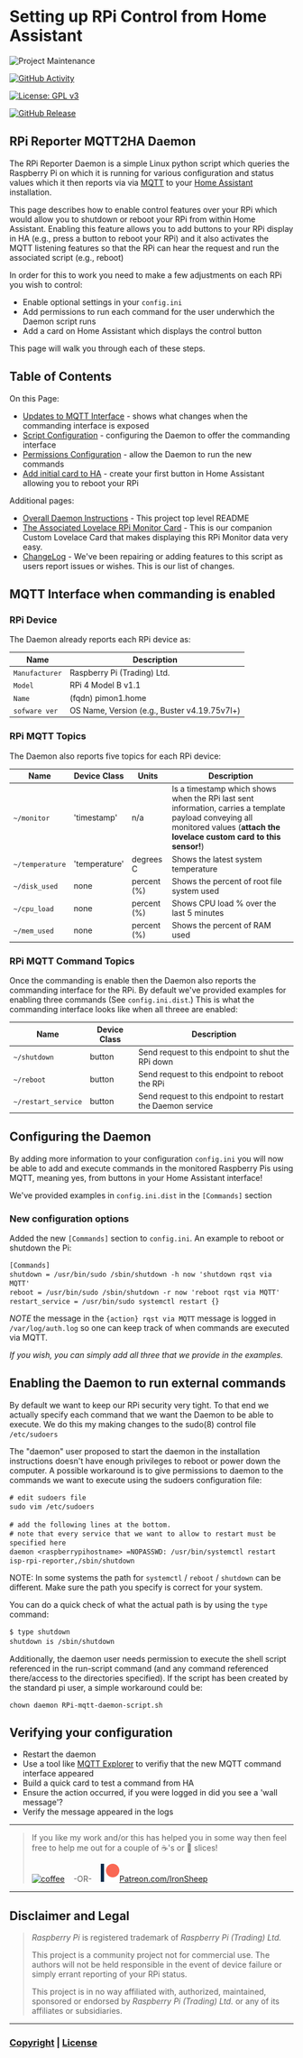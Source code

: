 # Setting up RPi Control from Home Assistant

![Project Maintenance][maintenance-shield]

[![GitHub Activity][commits-shield]][commits]

[![License: GPL v3](https://img.shields.io/badge/License-GPLv3-blue.svg)](https://www.gnu.org/licenses/gpl-3.0)

[![GitHub Release][releases-shield]][releases]

## RPi Reporter MQTT2HA Daemon

The RPi Reporter Daemon is a simple Linux python script which queries the Raspberry Pi on which it is running for various configuration and status values which it then reports via via [MQTT](https://projects.eclipse.org/projects/iot.mosquitto) to your [Home Assistant](https://www.home-assistant.io/) installation. 

This page describes how to enable control features over your RPi which would allow you to shutdown or reboot your RPi from within Home Assistant.  Enabling this feature allows you to add buttons to your RPi display in HA (e.g., press a button to reboot your RPi) and it also activates the MQTT listening features so that the RPi can hear the request and run the associated script (e.g., reboot)

In order for this to work you need to make a few adjustments on each RPi you wish to control:

- Enable optional settings in your `config.ini`
- Add permissions to run each command for the user underwhich the Daemon script runs
- Add a card on Home Assistant which displays the control button

This page will walk you through each of these steps.

## Table of Contents

On this Page:

- [Updates to MQTT Interface](#mqtt-interface-when-commanding-is-enabled) - shows what changes when the commanding interface is exposed
- [Script Configuration](#configuring-the-daemon) - configuring the Daemon to offer the commanding interface
- [Permissions Configuration](#enabling-the-daemon-to-run-external-commands) - allow the Daemon to run the new commands
- [Add initial card to HA]() - create your first button in Home Assistant allowing you to reboot your RPi

Additional pages:

- [Overall Daemon Instructions](/README.md) - This project top level README
- [The Associated Lovelace RPi Monitor Card](https://github.com/ironsheep/lovelace-rpi-monitor-card) - This is our companion Custom Lovelace Card that makes displaying this RPi Monitor data very easy.
- [ChangeLog](./ChangeLog) - We've been repairing or adding features to this script as users report issues or wishes. This is our list of changes.

## MQTT Interface when commanding is enabled

### RPi Device

The Daemon already reports each RPi device as:

| Name           | Description                                  |
| -------------- | -------------------------------------------- |
| `Manufacturer` | Raspberry Pi (Trading) Ltd.                  |
| `Model`        | RPi 4 Model B v1.1                           |
| `Name`         | (fqdn) pimon1.home                           |
| `sofware ver`  | OS Name, Version (e.g., Buster v4.19.75v7l+) |

### RPi MQTT Topics

The Daemon also reports five topics for each RPi device:

| Name            | Device Class  | Units       | Description                                                                                                                                                                    |
| --------------- | ------------- | ----------- | ------------------------------------------------------------------------------------------------------------------------------------------------------------------------------ |
| `~/monitor`     | 'timestamp'   | n/a         | Is a timestamp which shows when the RPi last sent information, carries a template payload conveying all monitored values (**attach the lovelace custom card to this sensor!**) |
| `~/temperature` | 'temperature' | degrees C   | Shows the latest system temperature                                                                                                                                            |
| `~/disk_used`   | none          | percent (%) | Shows the percent of root file system used                                                                                                                                     |
| `~/cpu_load`    | none          | percent (%) | Shows CPU load % over the last 5 minutes                                                                                                                                       |
| `~/mem_used`    | none          | percent (%) | Shows the percent of RAM used                                                                                                                                                  |

### RPi MQTT Command Topics

Once the commanding is enable then the Daemon also reports the commanding interface for the RPi. By default we've provided examples for enabling three commands (See `config.ini.dist`.) This is what the commanding interface looks like when all threee are enabled:

| Name            | Device Class  |  Description                                                                                                                                                                    |
| --------------- |  ----------- | ------------------------------------------------------------------------------------------------------------------------------------------------------------------------------ |
| `~/shutdown` | button |  Send request to this endpoint to shut the RPi down                                                                                                                                          |
| `~/reboot`   | button          | Send request to this endpoint to reboot the RPi                                                                                                                                    |
| `~/restart_service`    | button          |  Send request to this endpoint to restart the Daemon service                                                     

## Configuring the Daemon

By adding more information to your configuration `config.ini` you will now be able to add and execute commands in the monitored Raspberry Pis using MQTT, meaning yes, from buttons in your Home Assistant interface!

We've provided examples in `config.ini.dist` in the `[Commands]` section

### New configuration options

Added the new `[Commands]` section to `config.ini`.
An example to reboot or shutdown the Pi:

```shell
[Commands]
shutdown = /usr/bin/sudo /sbin/shutdown -h now 'shutdown rqst via MQTT'
reboot = /usr/bin/sudo /sbin/shutdown -r now 'reboot rqst via MQTT'
restart_service = /usr/bin/sudo systemctl restart {}
```

*NOTE* the message in the `{action} rqst via MQTT` message is logged in `/var/log/auth.log` so one can keep track of when commands are executed via MQTT.
  
*If you wish, you can simply add all three that we provide in the examples.*


## Enabling the Daemon to run external commands

By default we want to keep our RPi security very tight. To that end we actually specify each command that we want the Daemon to be able to execute.  We do this my making changes to the sudo(8) control file `/etc/sudoers`

The "daemon" user proposed to start the daemon in the installation instructions doesn't have enough privileges to reboot or 
power down the computer. A possible workaround is to give permissions to daemon to the commands we want to execute using
the sudoers configuration file:

  ```shell
  # edit sudoers file
  sudo vim /etc/sudoers
  
  # add the following lines at the bottom.
  # note that every service that we want to allow to restart must be specified here
  daemon <raspberrypihostname> =NOPASSWD: /usr/bin/systemctl restart isp-rpi-reporter,/sbin/shutdown
  ```

NOTE: In some systems the path for `systemctl` / `reboot` / `shutdown` can be different.  Make sure the path you specify is correct for your system.

You can do a quick check of what the actual path is by using the `type` command:

```bash
$ type shutdown
shutdown is /sbin/shutdown
```

Additionally, the daemon user needs permission to execute the shell script referenced in the run-script command (and any command referenced there/access to the directories specified). If the script has been created by the standard pi user, a simple workaround could be:

```shell
chown daemon RPi-mqtt-daemon-script.sh
```


## Verifying your configuration

- Restart the daemon
- Use a tool like [MQTT Explorer](http://mqtt-explorer.com/) to verifiy that the new MQTT command interface appeared
- Build a quick card to test a command from HA
- Ensure the action occurred, if you were logged in did you see a 'wall message'?
- Verify the message appeared in the logs



---

> If you like my work and/or this has helped you in some way then feel free to help me out for a couple of :coffee:'s or :pizza: slices!
>
> [![coffee](https://www.buymeacoffee.com/assets/img/custom_images/black_img.png)](https://www.buymeacoffee.com/ironsheep) &nbsp;&nbsp; -OR- &nbsp;&nbsp; [![Patreon](./Docs/images/patreon.png)](https://www.patreon.com/IronSheep?fan_landing=true)[Patreon.com/IronSheep](https://www.patreon.com/IronSheep?fan_landing=true)

---


## Disclaimer and Legal

> _Raspberry Pi_ is registered trademark of _Raspberry Pi (Trading) Ltd._
>
> This project is a community project not for commercial use.
> The authors will not be held responsible in the event of device failure or simply errant reporting of your RPi status.
>
> This project is in no way affiliated with, authorized, maintained, sponsored or endorsed by _Raspberry Pi (Trading) Ltd._ or any of its affiliates or subsidiaries.

---

### [Copyright](copyright) | [License](LICENSE)

[commits-shield]: https://img.shields.io/github/commit-activity/y/ironsheep/RPi-Reporter-MQTT2HA-Daemon.svg?style=for-the-badge
[commits]: https://github.com/ironsheep/RPi-Reporter-MQTT2HA-Daemon/commits/master
[maintenance-shield]: https://img.shields.io/badge/maintainer-stephen%40ironsheep.biz-blue.svg?style=for-the-badge
[releases-shield]: https://img.shields.io/github/release/ironsheep/RPi-Reporter-MQTT2HA-Daemon.svg?style=for-the-badge
[releases]: https://github.com/ironsheep/RPi-Reporter-MQTT2HA-Daemon/releases
